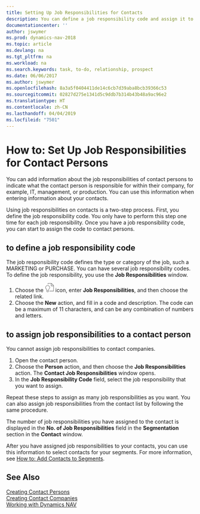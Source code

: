 ```yaml
---
title: Setting Up Job Responsibilities for Contacts
description: You can define a job responsibility code and assign it to a contact to indicate the tasks that your contact is responsible for in their company, for example, IT or production.
documentationcenter: ''
author: jswymer
ms.prod: dynamics-nav-2018
ms.topic: article
ms.devlang: na
ms.tgt_pltfrm: na
ms.workload: na
ms.search.keywords: task, to-do, relationship, prospect
ms.date: 06/06/2017
ms.author: jswymer
ms.openlocfilehash: 8a3a5f0404411de14c6cb7d39aba8bcb39366c53
ms.sourcegitcommit: 02827d275e1341d5c9ddb7b314b43b48a9ac96e2
ms.translationtype: HT
ms.contentlocale: zh-CN
ms.lasthandoff: 04/04/2019
ms.locfileid: "7501"
---
```

# <a name="how-to-set-up-job-responsibilities-for-contact-persons"></a>How to: Set Up Job Responsibilities for Contact Persons
You can add information about the job responsibilities of contact persons to indicate what the contact person is responsible for within their company, for example, IT, management, or production. You can use this information when entering information about your contacts.

Using job responsibilities on contacts is a two-step process. First, you define the job responsibility code. You only have to perform this step one time for each job responsibility. Once you have a job responsibility code, you can start to assign the code to contact persons.

## <a name="to-define-a-job-responsibility-code"></a>to define a job responsibility code
The job responsibility code defines the type or category of the job, such a MARKETING or PURCHASE. You can have several job responsibility codes. To define the job responsibility, you use the **Job Responsibilities** window.

1. Choose the ![Search for Page or Report](media/ui-search/search_small.png "Search for Page or Report icon") icon, enter **Job Responsibilities**, and then choose the related link.
2. Choose the **New** action, and fill in a code and description. The code can be a maximum of 11 characters, and can be any combination of numbers and letters.

## <a name="to-assign-job-responsibilities-to-a-contact-person"></a>to assign job responsibilities to a contact person
You cannot assign job responsibilities to contact companies.

1. Open the contact person.
2. Choose the **Person** action, and then choose the **Job Responsibilities** action. The **Contact Job Responsibilities** window opens.
3. In the **Job Responsibility Code** field, select the job responsibility that you want to assign.

Repeat these steps to assign as many job responsibilities as you want. You can also assign job responsibilities from the contact list by following the same procedure.

The number of job responsibilities you have assigned to the contact is displayed in the **No. of Job Responsibilities** field in the **Segmentation** section in the **Contact** window.

After you have assigned job responsibilities to your contacts, you can use this information to select contacts for your segments. For more information, see [How to: Add Contacts to Segments](marketing-add-contact-segment.md).

## <a name="see-also"></a>See Also
[Creating Contact Persons](marketing-create-contact-persons.md)  
[Creating Contact Companies](marketing-create-contact-companies.md)  
[Working with Dynamics NAV](ui-work-product.md)
